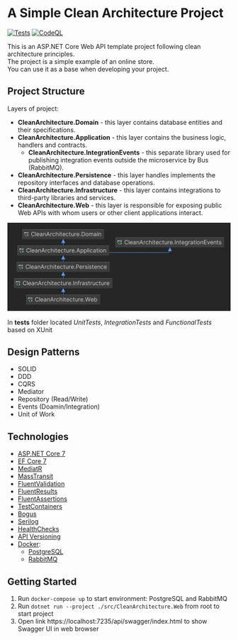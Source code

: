 # A Simple Clean Architecture Project

[![Tests](https://github.com/alek5ey/CleanArchitecture/actions/workflows/tests.yml/badge.svg)](https://github.com/alek5ey/CleanArchitecture/actions/workflows/tests.yml)
[![CodeQL](https://github.com/alek5ey/CleanArchitecture/actions/workflows/codeql.yml/badge.svg)](https://github.com/alek5ey/CleanArchitecture/actions/workflows/codeql.yml)

This is an ASP.NET Core Web API template project following clean architecture principles.   
The project is a simple example of an online store.   
You can use it as a base when developing your project.

## Project Structure
Layers of project:
* **CleanArchitecture.Domain** - this layer contains database entities and their specifications.
* **CleanArchitecture.Application** - this layer contains the business logic, handlers and contracts.
    * **CleanArchitecture.IntegrationEvents** - this separate library used for publishing integration events outside the microservice by Bus (RabbitMQ).
* **CleanArchitecture.Persistence** - this layer handles implements the repository interfaces and database operations.
* **CleanArchitecture.Infrastructure** - this layer contains integrations to third-party libraries and services.
* **CleanArchitecture.Web** - this layer is responsible for exposing public Web APIs with whom users or other client applications interact.

![image](img/project-structure.png)

In **tests** folder located _UnitTests_, _IntegrationTests_ and _FunctionalTests_ based on XUnit

## Design Patterns
* SOLID
* DDD
* CQRS
* Mediator
* Repository (Read/Write)
* Events (Doamin/Integration)
* Unit of Work

## Technologies
* [ASP.NET Core 7](https://github.com/dotnet/aspnetcore)
* [EF Core 7](https://github.com/dotnet/efcore)
* [MediatR](https://github.com/jbogard/MediatR)
* [MassTransit](https://github.com/MassTransit/MassTransit)
* [FluentValidation](https://github.com/FluentValidation/FluentValidation)
* [FluentResults](https://github.com/altmann/FluentResults)
* [FluentAssertions](https://github.com/fluentassertions/fluentassertions)
* [TestContainers](https://github.com/testcontainers/testcontainers-dotnet)
* [Bogus](https://github.com/bchavez/Bogus)
* [Serilog](https://github.com/serilog/serilog)
* [HealthChecks](https://github.com/Xabaril/AspNetCore.Diagnostics.HealthChecks)
* [API Versioning](https://github.com/dotnet/aspnet-api-versioning)
* [Docker](https://www.docker.com/):
    * [PostgreSQL](https://www.postgresql.org/)
    * [RabbitMQ](https://www.rabbitmq.com/)

## Getting Started
1. Run `docker-compose up` to start environment: PostgreSQL and RabbitMQ
2. Run `dotnet run --project ./src/CleanArchitecture.Web` from root to start project
3. Open link https://localhost:7235/api/swagger/index.html to show Swagger UI in web browser
